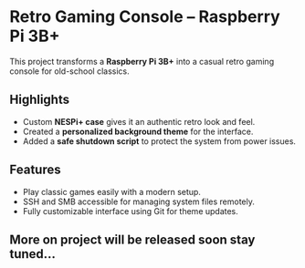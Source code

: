 # Retro Gaming Console – Raspberry Pi 3B+

This project transforms a **Raspberry Pi 3B+** into a casual retro gaming console for old-school classics.  

## Highlights
- Custom **NESPi+ case** gives it an authentic retro look and feel.  
- Created a **personalized background theme** for the interface.  
- Added a **safe shutdown script** to protect the system from power issues.  

## Features
- Play classic games easily with a modern setup.  
- SSH and SMB accessible for managing system files remotely.
- Fully customizable interface using Git for theme updates.

## More on project will be released soon stay tuned...
